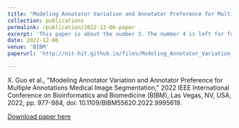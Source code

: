 ```yaml
---
title: "Modeling Annotator Variation and Annotator Preference for Multiple Annotations Medical Image Segmentation"
collection: publications
permalink: /publication/2022-12-06-paper
excerpt: 'This paper is about the number 3. The number 4 is left for future work.'
date: 2022-12-06
venue: 'BIBM'
paperurl: 'http://nit-hit.github.io/files/Modeling_Annotator_Variation_and_Annotator_Preference_for_Multiple_Annotations_Medical_Image_Segmentation.pdf'

---
```

X. Guo et al., "Modeling Annotator Variation and Annotator Preference for Multiple Annotations Medical Image Segmentation," 2022 IEEE International Conference on Bioinformatics and Biomedicine (BIBM), Las Vegas, NV, USA, 2022, pp. 977-984, doi: 10.1109/BIBM55620.2022.9995619.

[Download paper here](http://nit-hit.github.io/files/Modeling_Annotator_Variation_and_Annotator_Preference_for_Multiple_Annotations_Medical_Image_Segmentation.pdf)


